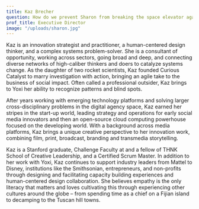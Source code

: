 ```yaml
---
title: Kaz Brecher
question: How do we prevent Sharon from breaking the space elevator again and again?
prof_title: Executive Director
image: "/uploads/sharon.jpg"
---
```


Kaz is an innovation strategist and practitioner, a human-centered design thinker, and a complex systems problem-solver. She is a consultant of opportunity, working across sectors, going broad and deep, and connecting diverse networks of high-caliber thinkers and doers to catalyze systems change. As the daughter of two rocket scientists, Kaz founded Curious Catalyst to marry investigation with action, bringing an agile take to the business of social impact. Often called a professional outsider, Kaz brings to Yoxi her ability to recognize patterns and blind spots. 

After years working with emerging technology platforms and solving larger cross-disciplinary problems in the digital agency space, Kaz earned her stripes in the start-up world, leading strategy and operations for early social media innovators and then an open-source cloud computing powerhouse focused on the developing world. With a background across media platforms, Kaz brings a unique creative perspective to her innovation work, combining film, print, broadcast, branding and transmedia storytelling. 

Kaz is a Stanford graduate, Challenge Faculty at and a fellow of THNK School of Creative Leadership, and a Certified Scrum Master. In addition to her work with Yoxi, Kaz continues to support industry leaders from Mattel to Disney, institutions like the Smithsonian, entrepreneurs, and non-profits through designing and facilitating capacity building experiences and human-centered design collaboration. She believes empathy is the only literacy that matters and loves cultivating this through experiencing other cultures around the globe – from spending time as a chief on a Fijian island to decamping to the Tuscan hill towns.